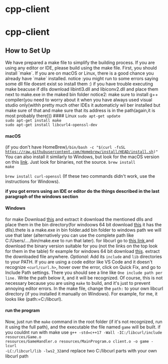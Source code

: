 # cpp-client
<h1> cpp-client</h1>
<h2>How to Set Up</h2>
We have prepared a make file to simplify the building process. If you are using any editor or IDE, please build using the make file. First, you should install `make`. If you are on macOS or Linux, there is a good chance you already have `make` installed.
notice :you might run to some errors saying some dll file doesnt exist so install them :)
if you have trouble executing make beacuse if dlls download libintl3.dll and libiconv2.dll and place them next to make.exe in the maked bin folder
notice2: make sure to install g++ compiler(you need to worry about it when you have always used visual studio only(withh pretty much other IDEs it automaticly wil ber installed but make sure of that and make sure that its address is in the path(again,it is most probably there)))
#### Linux
<code>sudo apt-get update</code><br>
<code>sudo apt-get install make</code><br>
<code>sudo apt-get install libcurl4-openssl-dev</code><br>

#### macOS
(if you don't have HomeBrew)<code>/bin/bash -c "$(curl -fsSL https://raw.githubusercontent.com/Homebrew/install/HEAD/install.sh)"</code><br>
You can also install it similarly to Windows, but look for the macOS version on this <a href="https://www.gnu.org/software/make/">link</a>. Just look for binaries, not the source.
<code>brew install make</code>

<code>brew install curl-openssl</code>
(If these two commands didn't work, use the instructions for Windows).

<strong>if you got errors using an IDE or editor do the things described in the last paragraph of the windows section</strong>
#### Windows

for make Download <a href="https://sourceforge.net/projects/gnuwin32/files/make/3.81/make-3.81-bin.zip/download?use_mirror=netactuate&download=&failedmirror=deac-riga.dl.sourceforge.net">this</a> and extract it download the mentioned dlls and place them in the bin directory(for windoows 64 bit download <a href="https://drive.google.com/file/d/1YPL0A9RLq2qBH5X195ZGw0H11tnJg3td/view?usp=sharing">this</a> it has the dlls).thete is a make.exe in bin folder.add bin folder to windows path we will use that later (alternatively you can use the complete path like C:/Users/..../bin/make.exe to run that later).
for libcurl go to <a href="https://curl.se/download.html">this link </a> and download the binary version suitable for you (not the links on the top look for them in the table)
fir example for windows 64 bit download <a href="https://curl.se/windows/dl-8.2.1_8/curl-8.2.1_8-win64-mingw.zip">this</a>.
extract the downloaded file anywhere.
<em>Optional:</em> Add its `include` and `lib` directories to your PATH.
If you are using a code editor like VS Code and it doesn't recognize `<curl/curl.h>`, hover over the error, click on Quick Fix, and go to Include Path settings. There you should see a line like <code>One include path per line.</code> Write the path below it, and it will be recognized. Of course, this is not necessary because you are using `make` to build, and it's just to prevent annoying editor errors.
In the make file, change the `path:` to your own libcurl directory (if you installed it manually on Windows). For example, for me, it looks like (path:=C:/libcurl).


#### run the program
Now, just run the `make` command in the root folder (if it's not recognized, run it using the full path), and the executable the file named `game` will be built.
if you couldnt run with make use <code>g++ -std=c++17 -Wall -IC:/libcurl/include  resources/Game.o resources/GameHandler.o resources/MainProgram.o client.o -o game -lcurl -LC:/libcurl/lib   -lws2_32</code>and replace  two C:/libcurl parts with your own libcurl path
